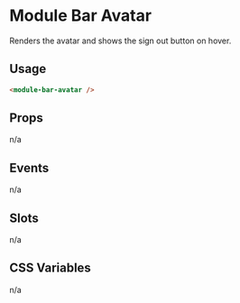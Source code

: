 # Module Bar Avatar

Renders the avatar and shows the sign out button on hover.

## Usage

```html
<module-bar-avatar />
```

## Props

n/a

## Events

n/a

## Slots

n/a

## CSS Variables

n/a
